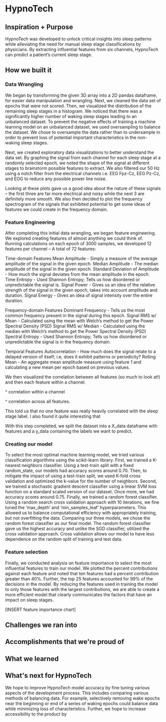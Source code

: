 # HypnoTech
## Inspiration + Purpose
HypnoTech was developed to unlock critical insights into sleep patterns while alleviating the need for manual sleep stage classifications by physicians. By extracting influential features from six channels, HypnoTech can predict a patient’s current sleep stage.  
## How we built it
### Data Wrangling
We began by transforming the given 3D array into a 2D pandas dataframe, for easier data manipulation and wrangling. Next, we cleaned the data set of epochs that were not scored. Then, we visualized the distribution of the remaining sleep stages in a histogram. We noticed that there was a significantly higher number of waking sleep stages leading to an unbalanced dataset. To prevent the negative effects of training a machine learning model on an unbalanced dataset, we used oversampling to balance the dataset. We chose to oversample the data rather than to undersample in order to prevent loss of potential important characteristics in the non-waking sleep stages. 



Next, we created exploratory data visualizations to better understand the data set. By graphing the signal from each channel for each sleep stage at a randomly selected epoch, we noted the shape of the signal at different stages to brainstorm possible features to extract. We also filtered our 50 Hz using a notch filter from the electrical channels i.e. EEG Fpz-Cz, EEG Pz-Cz, and EOG to reduce any possible power line noise.


Looking at these plots gave us a good idea about the nature of these signals – the first three are far more electrical and noisy while the next 3 are definitely more smooth. We also then decided to plot the frequency spectrogram of the signals that exhibited potential to get some ideas of features we could create in the frequency domain. 



### Feature Engineering

After completing this initial data wrangling, we began feature engineering. We explored creating features of almost anything we could think of. Running calculations on each epoch of 3000 samples, we developed 12 features per channel – A total of 72 features:

Time-domain Features
Mean Amplitude - Simply a measure of the average amplitude of the signal in the given epoch.
Median Amplitude - The median amplitude of the signal in the given epoch.
Standard Deviation of Amplitude - How much the signal deviates from the mean amplitude in the epoch.
Time Entropy - Used Shannon Entropy; Tells us how disordered or unpredictable the signal is.
Signal Power - Gives us an idea of the relative strength of the signal in the given epoch, takes into account amplitude and duration.
Signal Energy - Gives an idea of signal intensity over the entire duration.

Frequency-domain Features
Dominant Frequency - Tells us the most common frequency present in the signal during this epoch. 
Signal RMS w/ Mean - Calculated using the mean with Welch’s method to get the Power Spectral Density (PSD)
Signal RMS w/ Median - Calculated using the median with Welch’s method to get the Power Spectral Density (PSD)
Spectral Entropy - Used Shannon Entropy; Tells us how disordered or unpredictable the signal is in the frequency domain.

Temporal Features
Autocorrelation - How much does the signal relate to a delayed version of itself; i.e, does it exhibit patterns or periodicity?
Rolling Mean - An aggregate mean amplitude measure using feature 1 and calculating a new mean per epoch based on previous values.

We then visualized the correlation between all features (so much to look at!) and then each feature within a channel.

^ correlation within a channel


^ correlation across all features.

This told us that no one feature was really heavily correlated with the sleep stage label. I also found it quite interesting that 

With this step completed, we split the dataset into a X_data dataframe with features and a y_data containing the labels we want to predict.

### Creating our model

To select the most optimal machine learning model, we tried various classification algorithms using the scikit-learn library. First, we trained a K-nearest neighbors classifier. Using a test-train split with a fixed random_state, our models had accuracy scores around 0.70. Then, to mitigate the impact of using a test-train split, we used K-fold cross validation and optimized the k-value for the number of neighbors. Second, we trained a stochastic gradient descent classifier using a linear SVM loss function on a standard scaled version of our dataset. Once more, we had accuracy scores around 0.75. Finally, we trained a random forest classifier. Using a random search cross validation approach with 10 iterations, we fine tuned the ‘max_depth’ and ‘min_samples_leaf’ hyperparameters. This allowed us to balance computational efficiency with appropriately training, but not overfitting the data. Comparing our three models, we chose the random forest classifier as our final model. The random forest classifier gave us the highest accuracy and unlike the SGD classifier, utilized the cross validation approach. Cross validation allows our model to have less dependence on the random split of training and test data.

### Feature selection

Finally, we conducted analysis on feature importance to select the most influential features to train our model. We plotted the percent contributions against each feature and noted that ten features had a percent contribution greater than 40%. Further, the top 25 features accounted for 99% of the decisions in the model. By reducing the features used in training the model to only those features with the largest contributions, we are able to create a more efficient model that clearly communicates the factors that have an impact on sleep stages.

[INSERT feature importance chart]
## Challenges we ran into 


## Accomplishments that we're proud of

## What we learned

## What's next for HypnoTech
We hope to improve HypnoTech model accuracy by fine tuning various aspects of the development process. This includes comparing various methods of balancing data. For example, selectively removing wake epochs near the beginning or end of a series of waking epochs could balance data while minimizing loss of characteristics. Further, we hope to increase accessibility to the product by 
